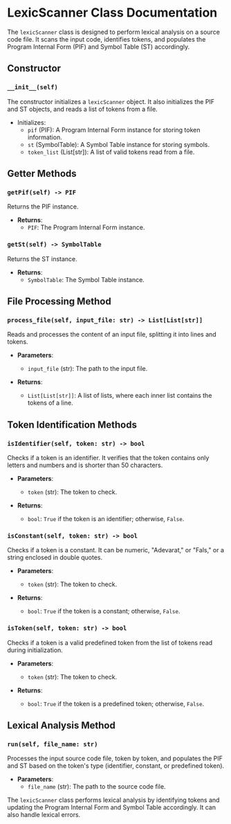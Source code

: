 # LexicScanner Class Documentation

The `lexicScanner` class is designed to perform lexical analysis on a source code file. It scans the input code, identifies tokens, and populates the Program Internal Form (PIF) and Symbol Table (ST) accordingly.

## Constructor

### `__init__(self)`

The constructor initializes a `lexicScanner` object. It also initializes the PIF and ST objects, and reads a list of tokens from a file.

- Initializes:
  - `pif` (PIF): A Program Internal Form instance for storing token information.
  - `st` (SymbolTable): A Symbol Table instance for storing symbols.
  - `token_list` (List[str]): A list of valid tokens read from a file.

## Getter Methods

### `getPif(self) -> PIF`

Returns the PIF instance.

- **Returns**:
  - `PIF`: The Program Internal Form instance.

### `getSt(self) -> SymbolTable`

Returns the ST instance.

- **Returns**:
  - `SymbolTable`: The Symbol Table instance.

## File Processing Method

### `process_file(self, input_file: str) -> List[List[str]]`

Reads and processes the content of an input file, splitting it into lines and tokens.

- **Parameters**:
  - `input_file` (str): The path to the input file.

- **Returns**:
  - `List[List[str]]`: A list of lists, where each inner list contains the tokens of a line.

## Token Identification Methods

### `isIdentifier(self, token: str) -> bool`

Checks if a token is an identifier. It verifies that the token contains only letters and numbers and is shorter than 50 characters.

- **Parameters**:
  - `token` (str): The token to check.

- **Returns**:
  - `bool`: `True` if the token is an identifier; otherwise, `False`.

### `isConstant(self, token: str) -> bool`

Checks if a token is a constant. It can be numeric, "Adevarat," or "Fals," or a string enclosed in double quotes.

- **Parameters**:
  - `token` (str): The token to check.

- **Returns**:
  - `bool`: `True` if the token is a constant; otherwise, `False`.

### `isToken(self, token: str) -> bool`

Checks if a token is a valid predefined token from the list of tokens read during initialization.

- **Parameters**:
  - `token` (str): The token to check.

- **Returns**:
  - `bool`: `True` if the token is a predefined token; otherwise, `False`.

## Lexical Analysis Method

### `run(self, file_name: str)`

Processes the input source code file, token by token, and populates the PIF and ST based on the token's type (identifier, constant, or predefined token).

- **Parameters**:
  - `file_name` (str): The path to the source code file.

The `lexicScanner` class performs lexical analysis by identifying tokens and updating the Program Internal Form and Symbol Table accordingly. It can also handle lexical errors.

